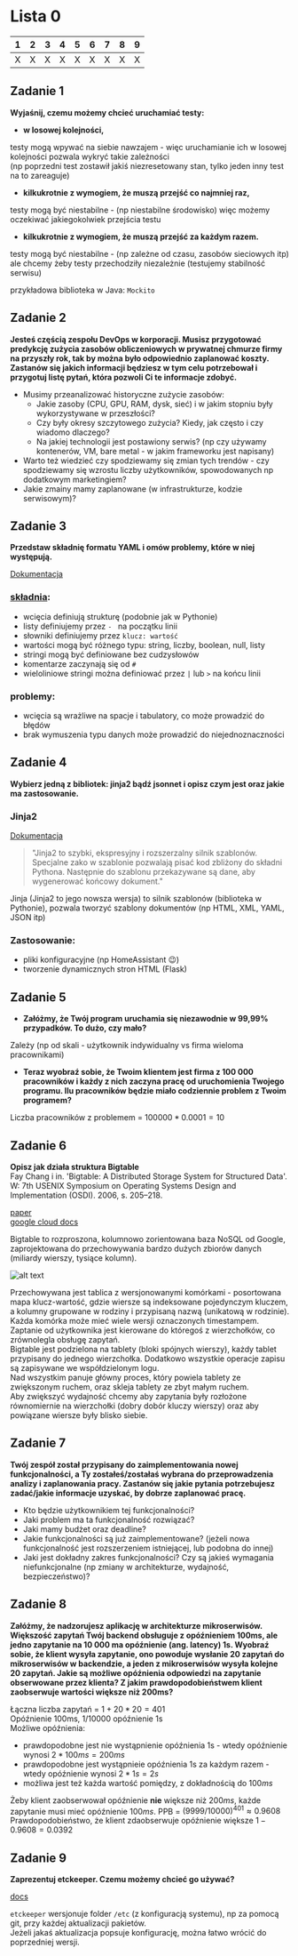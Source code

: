 # Lista 0

| 1 | 2 | 3 | 4 | 5 | 6 | 7 | 8 | 9 |
|---|---|---|---|---|---|---|---|---|
| X | X | X | X | X | X | X | X | X |

## Zadanie 1
**Wyjaśnij, czemu możemy chcieć uruchamiać testy:**
- **w losowej kolejności,**

testy mogą wpywać na siebie nawzajem - więc uruchamianie ich w losowej kolejności pozwala wykryć takie zależności  
(np poprzedni test zostawił jakiś niezresetowany stan, tylko jeden inny test na to zareaguje)

- **kilkukrotnie z wymogiem, że muszą przejść co najmniej raz,**

testy mogą być niestabilne - (np niestabilne środowisko) więc możemy oczekiwać jakiegokolwiek przejścia testu

- **kilkukrotnie z wymogiem, że muszą przejść za każdym razem.**

testy mogą być niestabilne - (np zależne od czasu, zasobów sieciowych itp) ale chcemy żeby testy przechodziły niezależnie (testujemy stabilność serwisu)


przykładowa biblioteka w Java: `Mockito`


## Zadanie 2
**Jesteś częścią zespołu DevOps w korporacji. Musisz przygotować predykcję zużycia zasobów obliczeniowych w prywatnej chmurze firmy na przyszły rok, tak by można było odpowiednio zaplanować koszty. Zastanów się jakich informacji będziesz w tym celu potrzebował i przygotuj listę pytań, która pozwoli Ci te informacje zdobyć.**

- Musimy przeanalizować historyczne zużycie zasobów:
  - Jakie zasoby (CPU, GPU, RAM, dysk, sieć) i w jakim stopniu były wykorzystywane w przeszłości?
  - Czy były okresy szczytowego zużycia? Kiedy, jak często i czy wiadomo dlaczego?
  - Na jakiej technologii jest postawiony serwis? (np czy używamy kontenerów, VM, bare metal - w jakim frameworku jest napisany)
- Warto też wiedzieć czy spodziewamy się zmian tych trendów - czy spodziewamy się wzrostu liczby użytkowników, spowodowanych np dodatkowym marketingiem?
- Jakie zmainy mamy zaplanowane (w infrastrukturze, kodzie serwisowym)?


## Zadanie 3
**Przedstaw składnię formatu YAML i omów problemy, które w niej występują.**

[Dokumentacja](https://yaml.org/spec/1.2.2/)

### [składnia](https://yaml.org/spec/1.2.2/#chapter-2-language-overview:~:text=basic%20YAML%20schemas.-,Chapter%202.%20Language%20Overview,-This%20section%20provides):  
- wcięcia definiują strukturę (podobnie jak w Pythonie)
- listy definiujemy przez `- ` na początku linii
- słowniki definiujemy przez `klucz: wartość`
- wartości mogą być różnego typu: string, liczby, boolean, null, listy
- stringi mogą być definiowane bez cudzysłowów
- komentarze zaczynają się od `#`
- wieloliniowe stringi można definiować przez `|` lub `>` na końcu linii

### problemy:  
- wcięcia są wrażliwe na spacje i tabulatory, co może prowadzić do błędów
- brak wymuszenia typu danych może prowadzić do niejednoznaczności


## Zadanie 4
**Wybierz jedną z bibliotek: jinja2 bądź jsonnet i opisz czym jest oraz jakie ma zastosowanie.**

### Jinja2
[Dokumentacja](https://jinja.palletsprojects.com/en/stable/)  
> "Jinja2 to szybki, ekspresyjny i rozszerzalny silnik szablonów. Specjalne zako w szablonie pozwalają pisać kod zbliżony do składni Pythona. Następnie do szablonu przekazywane są dane, aby wygenerować końcowy dokument."  

Jinja (Jinja2 to jego nowsza wersja) to silnik szablonów (biblioteka w Pythonie), pozwala tworzyć szablony dokumentów (np HTML, XML, YAML, JSON itp)

### Zastosowanie:
- pliki konfiguracyjne (np HomeAssistant 😉)
- tworzenie dynamicznych stron HTML (Flask)

## Zadanie 5
- **Załóżmy, że Twój program uruchamia się niezawodnie w 99,99% przypadków. To dużo, czy mało?**

Zależy (np od skali - użytkownik indywidualny vs firma wieloma pracownikami)  

- **Teraz wyobraź sobie, że Twoim klientem jest firma z 100 000 pracowników i każdy z nich zaczyna pracę od uruchomienia Twojego programu. Ilu pracowników będzie miało codziennie problem z Twoim programem?**

Liczba pracowników z problemem = $100000 * 0.0001 = 10$

## Zadanie 6
**Opisz jak działa struktura Bigtable**  
Fay Chang i in. 'Bigtable: A Distributed Storage System for Structured Data'. W: 7th USENIX
Symposium on Operating Systems Design and Implementation (OSDI). 2006, s. 205–218.

[paper](https://static.googleusercontent.com/media/research.google.com/pl//archive/bigtable-osdi06.pdf)   
[google cloud docs](https://cloud.google.com/bigtable/docs/overview)

Bigtable to rozproszona, kolumnowo zorientowana baza NoSQL od Google, zaprojektowana do przechowywania bardzo dużych zbiorów danych (miliardy wierszy, tysiące kolumn).  

![alt text](image.png)

Przechowywana jest tablica z wersjonowanymi komórkami - posortowana mapa klucz-wartość, gdzie wiersze są indeksowane pojedynczym kluczem, a kolumny grupowane w rodziny i przypisaną nazwą (unikatową w rodzinie). Każda komórka może mieć wiele wersji oznaczonych timestampem.  
Zaptanie od użytkownika jest kierowane do któregoś z wierzchołków, co zrównolegla obsługę zapytań.  
Bigtable jest podzielona na tablety (bloki spójnych wierszy), każdy tablet przypisany do jednego wierzchołka. Dodatkowo wszystkie operacje zapisu są zapisywane we współdzielonym logu.  
Nad wszystkim panuje główny proces, który powiela tablety ze zwiększonym ruchem, oraz skleja tablety ze zbyt małym ruchem.  
Aby zwiększyć wydajność chcemy aby zapytania były rozłożone równomiernie na wierzchołki (dobry dobór kluczy wierszy) oraz aby powiązane wiersze były blisko siebie.


## Zadanie 7
**Twój zespół został przypisany do zaimplementowania nowej funkcjonalności, a Ty zostałeś/zostałaś wybrana do przeprowadzenia analizy i zaplanowania pracy. Zastanów się jakie pytania potrzebujesz zadać/jakie informacje uzyskać, by dobrze zaplanować pracę.**

- Kto będzie użytkownikiem tej funkcjonalności? 
- Jaki problem ma ta funkcjonalność rozwiązać?
- Jaki mamy budżet oraz deadline?
- Jakie funkcjonalności są już zaimplementowane? (jeżeli nowa funkcjonalność jest rozszerzeniem istniejącej, lub podobna do innej)
- Jaki jest dokładny zakres funkcjonalności? Czy są jakieś wymagania niefunkcjonalne (np zmiany w architekturze, wydajność, bezpieczeństwo)?

## Zadanie 8
**Załóżmy, że nadzorujesz aplikację w architekturze mikroserwisów. Większość zapytań Twój backend obsługuje z opóźnieniem 100ms, ale jedno zapytanie na 10 000 ma opóźnienie (ang. latency) 1s. Wyobraź sobie, że klient wysyła zapytanie, ono powoduje wysłanie 20 zapytań do mikroserwisów w backendzie, a jeden z mikroserwisów wysyła kolejne 20 zapytań. Jakie są możliwe opóźnienia odpowiedzi na zapytanie obserwowane przez klienta? Z jakim prawdopodobieństwem klient zaobserwuje wartości większe niż 200ms?**

Łączna liczba zapytań = $1 + 20*20 = 401$  
Opóźnienie 100ms, 1/10000 opóźnienie 1s   
Możliwe opóźnienia:  
- prawdopodobne jest nie wystąpnienie opóźnienia 1s - wtedy opóźnienie wynosi $2 * 100ms = 200ms$
- prawdopodobne jest wystąpnieie opóźnienia 1s za każdym razem - wtedy opóźnienie wynosi $2 * 1s = 2s$
- możliwa jest też każda wartość pomiędzy, z dokładnością do $100ms$  

Żeby klient zaobserwował opóźnienie **nie** większe niż $200ms$, każde zapytanie musi mieć opóźnienie $100ms$. PPB = $(9999/10000)^{401} \approx 0.9608$  
Prawdopodobieństwo, że klient zdaobserwuje opóźnienie większe $1 - 0.9608 = 0.0392$  


## Zadanie 9
**Zaprezentuj etckeeper. Czemu możemy chcieć go używać?**

[docs](https://wiki.archlinux.org/title/Etckeeper)

`etckeeper` wersjonuje folder `/etc` (z konfiguracją systemu),  np za pomocą git, przy każdej aktualizacji pakietów.  
Jeżeli jakaś aktualizacja popsuje konfigurację, można łatwo wrócić do poprzedniej wersji.  



